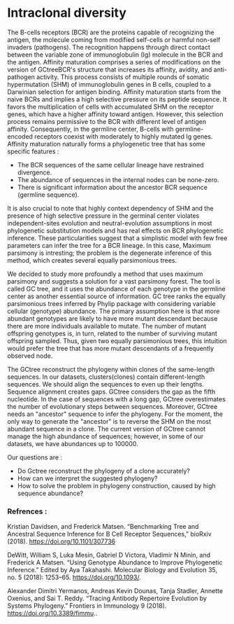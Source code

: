 ﻿
# Intraclonal diversity

The B-cells receptors (BCR) are the proteins capable of recognizing the antigen, the molecule coming from modified self-cells or harmful non-self invaders (pathogens). The recognition happens through direct contact between the variable zone of immunoglobulin (Ig) molecule in the BCR and the antigen. Affinity maturation comprises a series of modifications on the version of GCtreeBCR's structure that increases its affinity, avidity, and anti-pathogen activity. This process consists of multiple rounds of somatic hypermutation (SHM) of immunoglobulin genes in B cells, coupled to a Darwinian selection for antigen binding. Affinity maturation starts from the naive BCRs and implies a high selective pressure on its peptide sequence. It favors the multiplication of cells with accumulated SHM on the receptor genes, which have a higher affinity toward antigen. However, this selection process remains permissive to the BCR with different level of antigen affinity. Consequently, in the germline center, B-cells with germline-encoded receptors coexist with moderately to highly mutated Ig genes. Affinity maturation naturally forms a phylogenetic tree that has some specific features : 

- The BCR sequences of the same cellular lineage have restrained divergence.
- The abundance of sequences in the internal nodes can be none-zero.
- There is significant information about the ancestor BCR sequence (germline sequence).

It is also crucial to note that highly context dependency of SHM and the presence of high selective pressure in the germinal center violates independent-sites evolution and neutral-evolution assumptions in most phylogenetic substitution models and has real effects on BCR phylogenetic inference. These particularities suggest that a simplistic model with few free parameters can infer the tree for a BCR lineage. In this case, Maximum parsimony is intresting; the problem is the degenerate inference of this method, which creates several equally parsimonious trees.

We decided to study more profoundly a method that uses maximum parsimony and suggests a solution for a vast parsimony forest. The tool is called GC tree, and it uses the abundance of each genotype in the germline center as another essential source of information. GC tree ranks the equally parsimonious trees inferred by Phylip package with considering variable cellular  (genotype) abundance. The primary assumption here is that more abundant genotypes are likely to have more mutant descendant because there are more individuals available to mutate. The number of mutant offspring genotypes is, in turn, related to the number of surviving mutant offspring sampled. Thus, given two equally parsimonious trees, this intuition would prefer the tree that has more mutant descendants of a frequently observed node.

The GCtree reconstruct the phylogeny within clones of the same-length sequences. In our datasets,  clusters(clones) contain different-length sequences. We should align the sequences to even up their lengths. Sequence alignment creates gaps. GCtree considers the gap as the fifth nucleotide. In the case of sequences with a long gap, GCtree overestimates the number of evolutionary steps between sequences. Moreover, GCtree needs an "ancestor" sequence to infer the phylogeny. For the moment, the only way to generate the "ancestor" is to reverse the SHM on the most abundant sequence in a clone. The current version of GCtree cannot manage the high abundance of sequences; however, in some of our datasets, we have abundances up to 100000. 

Our questions are :

- Do Gctree reconstruct the phylogeny of a clone accurately? 
- How can we interpret the suggested phylogeny?
- How to solve the problem in phylogeny construction, caused by high sequence abundance?




### Refrences :

Kristian Davidsen, and Frederick Matsen. “Benchmarking Tree and Ancestral Sequence Inference for B Cell Receptor Sequences,” bioRxiv (2018). https://doi.org/10.1101/307736

DeWitt, William S, Luka Mesin, Gabriel D Victora, Vladimir N Minin, and Frederick A Matsen. “Using Genotype Abundance to Improve Phylogenetic Inference.” Edited by Aya Takahashi. Molecular Biology and Evolution 35, no. 5 (2018): 1253–65. https://doi.org/10.1093/.

Alexander Dimitri Yermanos, Andreas Kevin Dounas, Tanja Stadler, Annette Oxenius, and Sai T. Reddy. “Tracing Antibody Repertoire Evolution by Systems Phylogeny.” Frontiers in Immunology 9 (2018). https://doi.org/10.3389/fimmu.. 



